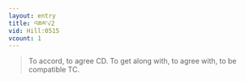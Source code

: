 ```yaml
---
layout: entry
title: འཆམ་√2
vid: Hill:0515
vcount: 1
---
```

> To accord, to agree CD\. To get along with, to agree with, to be compatible TC\.



